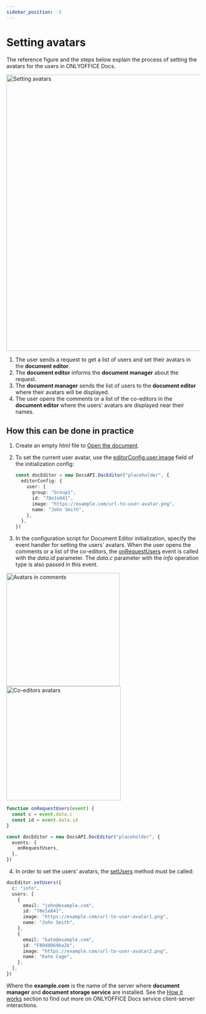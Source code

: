```yaml
---
sidebar_position: -3
---
```


# Setting avatars

The reference figure and the steps below explain the process of setting the avatars for the users in ONLYOFFICE Docs.

<img alt="Setting avatars" src="/assets/images/editor/avatars.png" width="720px" />

1. The user sends a request to get a list of users and set their avatars in the **document editor**.
2. The **document editor** informs the **document manager** about the request.
3. The **document manager** sends the list of users to the **document editor** where their avatars will be displayed.
4. The user opens the comments or a list of the co-editors in the **document editor** where the users' avatars are displayed near their names.

## How this can be done in practice

1. Create an empty *html* file to [Open the document](./opening-file.md#how-this-can-be-done-in-practice).

2. To set the current user avatar, use the [editorConfig.user.image](../../usage-api/config/editor/editor.md#user) field of the initialization config:

   ``` ts
   const docEditor = new DocsAPI.DocEditor("placeholder", {
     editorConfig: {
       user: {
         group: "Group1",
         id: "78e1e841",
         image: "https://example.com/url-to-user-avatar.png",
         name: "John Smith",
       },
     },
   })
   ```

3. In the configuration script for Document Editor initialization, specify the event handler for setting the users' avatars. When the user opens the comments or a list of the co-editors, the [onRequestUsers](../../usage-api/config/events.md#onrequestusers) event is called with the *data.id* parameter. The *data.c* parameter with the *info* operation type is also passed in this event.

  <img alt="Avatars in comments" src="/assets/images/editor/avatars-comments.png" width="295px" />

  <img alt="Co-editors avatars" src="/assets/images/editor/avatars-coediting.png" width="298px" />

  ``` ts
  function onRequestUsers(event) {
    const c = event.data.c
    const id = event.data.id
  }

  const docEditor = new DocsAPI.DocEditor("placeholder", {
    events: {
      onRequestUsers,
    },
  })
  ```

4. In order to set the users' avatars, the [setUsers](../../usage-api/methods.md#setusers) method must be called:

  ``` ts
  docEditor.setUsers({
    c: "info",
    users: [
      {
        email: "john@example.com",
        id: "78e1e841",
        image: "https://example.com/url-to-user-avatar1.png",
        name: "John Smith",
      },
      {
        email: "kate@example.com",
        id: "F89d8069ba2b",
        image: "https://example.com/url-to-user-avatar2.png",
        name: "Kate Cage",
      },
    ],
  })
  ```

Where the **example.com** is the name of the server where **document manager** and **document storage service** are installed. See the [How it works](./how-it-works.md) section to find out more on ONLYOFFICE Docs service client-server interactions.

